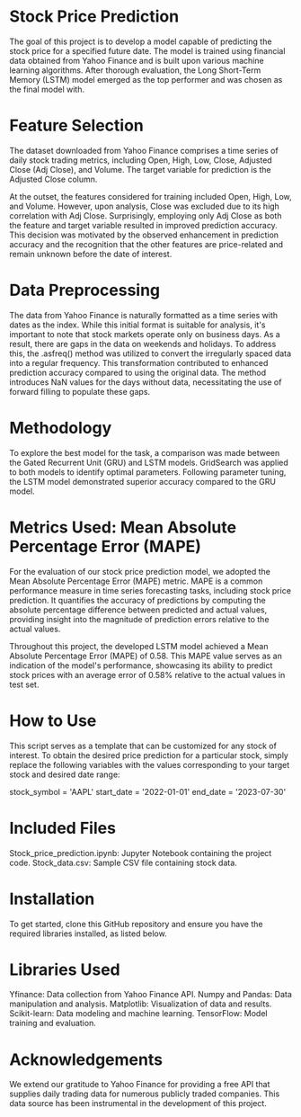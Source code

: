 # Stock Price Prediction
The goal of this project is to develop a model capable of predicting the stock price for a specified future date. The model is trained using financial data obtained from Yahoo Finance and is built upon various machine learning algorithms. After thorough evaluation, the Long Short-Term Memory (LSTM) model emerged as the top performer and was chosen as the final model with.

# Feature Selection
The dataset downloaded from Yahoo Finance comprises a time series of daily stock trading metrics, including Open, High, Low, Close, Adjusted Close (Adj Close), and Volume. The target variable for prediction is the Adjusted Close column.

At the outset, the features considered for training included Open, High, Low, and Volume. However, upon analysis, Close was excluded due to its high correlation with Adj Close. Surprisingly, employing only Adj Close as both the feature and target variable resulted in improved prediction accuracy. This decision was motivated by the observed enhancement in prediction accuracy and the recognition that the other features are price-related and remain unknown before the date of interest.

# Data Preprocessing
The data from Yahoo Finance is naturally formatted as a time series with dates as the index. While this initial format is suitable for analysis, it's important to note that stock markets operate only on business days. As a result, there are gaps in the data on weekends and holidays. To address this, the .asfreq() method was utilized to convert the irregularly spaced data into a regular frequency. This transformation contributed to enhanced prediction accuracy compared to using the original data. The method introduces NaN values for the days without data, necessitating the use of forward filling to populate these gaps.

# Methodology
To explore the best model for the task, a comparison was made between the Gated Recurrent Unit (GRU) and LSTM models. GridSearch was applied to both models to identify optimal parameters. Following parameter tuning, the LSTM model demonstrated superior accuracy compared to the GRU model.

# Metrics Used: Mean Absolute Percentage Error (MAPE)
For the evaluation of our stock price prediction model, we adopted the Mean Absolute Percentage Error (MAPE) metric. MAPE is a common performance measure in time series forecasting tasks, including stock price prediction. It quantifies the accuracy of predictions by computing the absolute percentage difference between predicted and actual values, providing insight into the magnitude of prediction errors relative to the actual values.

Throughout this project, the developed LSTM model achieved a Mean Absolute Percentage Error (MAPE) of 0.58. This MAPE value serves as an indication of the model's performance, showcasing its ability to predict stock prices with an average error of 0.58% relative to the actual values in test set.

# How to Use
This script serves as a template that can be customized for any stock of interest. To obtain the desired price prediction for a particular stock, simply replace the following variables with the values corresponding to your target stock and desired date range:

stock_symbol = 'AAPL'
start_date = '2022-01-01'
end_date = '2023-07-30'

# Included Files
Stock_price_prediction.ipynb: Jupyter Notebook containing the project code.
Stock_data.csv: Sample CSV file containing stock data.

# Installation
To get started, clone this GitHub repository and ensure you have the required libraries installed, as listed below.

# Libraries Used
Yfinance: Data collection from Yahoo Finance API.
Numpy and Pandas: Data manipulation and analysis.
Matplotlib: Visualization of data and results.
Scikit-learn: Data modeling and machine learning.
TensorFlow: Model training and evaluation.

# Acknowledgements
We extend our gratitude to Yahoo Finance for providing a free API that supplies daily trading data for numerous publicly traded companies. This data source has been instrumental in the development of this project.
